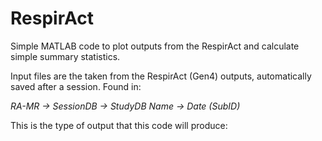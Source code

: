 # RespirAct

Simple MATLAB code to plot outputs from the RespirAct and calculate simple summary statistics. 

Input files are the taken from the RespirAct (Gen4) outputs, automatically saved after a session. Found in:

*RA-MR -> SessionDB -> StudyDB Name -> Date (SubID)*

This is the type of output that this code will produce:

